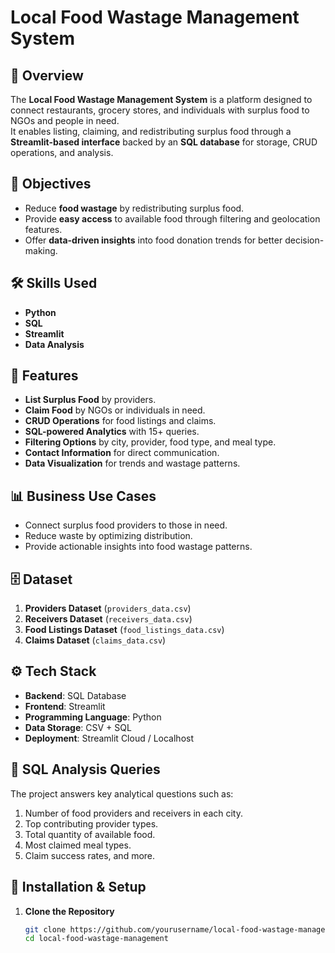 # Local Food Wastage Management System

## 📌 Overview
The **Local Food Wastage Management System** is a platform designed to connect restaurants, grocery stores, and individuals with surplus food to NGOs and people in need.  
It enables listing, claiming, and redistributing surplus food through a **Streamlit-based interface** backed by an **SQL database** for storage, CRUD operations, and analysis.

## 🎯 Objectives
- Reduce **food wastage** by redistributing surplus food.
- Provide **easy access** to available food through filtering and geolocation features.
- Offer **data-driven insights** into food donation trends for better decision-making.

## 🛠 Skills Used
- **Python**
- **SQL**
- **Streamlit**
- **Data Analysis**

## 📂 Features
- **List Surplus Food** by providers.
- **Claim Food** by NGOs or individuals in need.
- **CRUD Operations** for food listings and claims.
- **SQL-powered Analytics** with 15+ queries.
- **Filtering Options** by city, provider, food type, and meal type.
- **Contact Information** for direct communication.
- **Data Visualization** for trends and wastage patterns.

## 📊 Business Use Cases
- Connect surplus food providers to those in need.
- Reduce waste by optimizing distribution.
- Provide actionable insights into food wastage patterns.

## 🗄 Dataset
1. **Providers Dataset** (`providers_data.csv`)
2. **Receivers Dataset** (`receivers_data.csv`)
3. **Food Listings Dataset** (`food_listings_data.csv`)
4. **Claims Dataset** (`claims_data.csv`)

## ⚙️ Tech Stack
- **Backend**: SQL Database
- **Frontend**: Streamlit
- **Programming Language**: Python
- **Data Storage**: CSV + SQL
- **Deployment**: Streamlit Cloud / Localhost

## 📌 SQL Analysis Queries
The project answers key analytical questions such as:
1. Number of food providers and receivers in each city.
2. Top contributing provider types.
3. Total quantity of available food.
4. Most claimed meal types.
5. Claim success rates, and more.

## 🚀 Installation & Setup
1. **Clone the Repository**
   ```bash
   git clone https://github.com/yourusername/local-food-wastage-management.git
   cd local-food-wastage-management